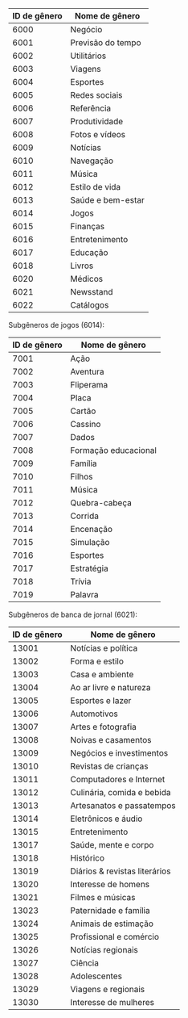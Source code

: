 |ID de gênero|Nome de gênero|
|---|---|
|6000|Negócio|
|6001|Previsão do tempo|
|6002|Utilitários|
|6003|Viagens|
|6004|Esportes|
|6005|Redes sociais|
|6006|Referência|
|6007|Produtividade|
|6008|Fotos e vídeos|
|6009|Notícias|
|6010|Navegação|
|6011|Música|
|6012|Estilo de vida|
|6013|Saúde e bem-estar|
|6014|Jogos|
|6015|Finanças|
|6016|Entretenimento|
|6017|Educação|
|6018|Livros|
|6020|Médicos|
|6021|Newsstand|
|6022|Catálogos|

Subgêneros de jogos (6014):

|ID de gênero|Nome de gênero|
|---|---|
|7001|Ação|
|7002|Aventura|
|7003|Fliperama|
|7004|Placa|
|7005|Cartão|
|7006|Cassino|
|7007|Dados|
|7008|Formação educacional|
|7009|Família|
|7010|Filhos|
|7011|Música|
|7012|Quebra-cabeça|
|7013|Corrida|
|7014|Encenação|
|7015|Simulação|
|7016|Esportes|
|7017|Estratégia|
|7018|Trívia|
|7019|Palavra|

Subgêneros de banca de jornal (6021):

|ID de gênero|Nome de gênero|
|---|---|
|13001|Notícias e política|
|13002|Forma e estilo|
|13003|Casa e ambiente|
|13004|Ao ar livre e natureza|
|13005|Esportes e lazer|
|13006|Automotivos|
|13007|Artes e fotografia|
|13008|Noivas e casamentos|
|13009|Negócios e investimentos|
|13010|Revistas de crianças|
|13011|Computadores e Internet|
|13012|Culinária, comida e bebida|
|13013|Artesanatos e passatempos|
|13014|Eletrônicos e áudio|
|13015|Entretenimento|
|13017|Saúde, mente e corpo|
|13018|Histórico|
|13019|Diários & revistas literários|
|13020|Interesse de homens|
|13021|Filmes e músicas|
|13023|Paternidade e família|
|13024|Animais de estimação|
|13025|Profissional e comércio|
|13026|Notícias regionais|
|13027|Ciência|
|13028|Adolescentes|
|13029|Viagens e regionais|
|13030|Interesse de mulheres|

